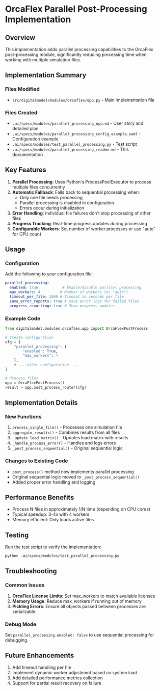 # OrcaFlex Parallel Post-Processing Implementation

## Overview
This implementation adds parallel processing capabilities to the OrcaFlex post-processing module, significantly reducing processing time when working with multiple simulation files.

## Implementation Summary

### Files Modified
- `src/digitalmodel/modules/orcaflex/opp.py` - Main implementation file

### Files Created
- `.ai/specs/modules/parallel_processing_opp.md` - User story and detailed plan
- `.ai/specs/modules/parallel_processing_config_example.yaml` - Configuration example
- `.ai/specs/modules/test_parallel_processing.py` - Test script
- `.ai/specs/modules/parallel_processing_readme.md` - This documentation

## Key Features

1. **Parallel Processing**: Uses Python's ProcessPoolExecutor to process multiple files concurrently
2. **Automatic Fallback**: Falls back to sequential processing when:
   - Only one file needs processing
   - Parallel processing is disabled in configuration
   - Errors occur during initialization
3. **Error Handling**: Individual file failures don't stop processing of other files
4. **Progress Tracking**: Real-time progress updates during processing
5. **Configurable Workers**: Set number of worker processes or use "auto" for CPU count

## Usage

### Configuration
Add the following to your configuration file:

```yaml
parallel_processing:
  enabled: true           # Enable/disable parallel processing
  max_workers: 4         # Number of workers (or "auto")
  timeout_per_file: 3600 # Timeout in seconds per file
  save_error_reports: true # Save error logs for failed files
  progress_reporting: true # Show progress updates
```

### Example Code
```python
from digitalmodel.modules.orcaflex.opp import OrcaFlexPostProcess

# Create configuration
cfg = {
    "parallel_processing": {
        "enabled": True,
        "max_workers": 4
    },
    # ... other configuration ...
}

# Process files
opp = OrcaFlexPostProcess()
result = opp.post_process_router(cfg)
```

## Implementation Details

### New Functions
1. `process_single_file()` - Processes one simulation file
2. `aggregate_results()` - Combines results from all files
3. `_update_load_matrix()` - Updates load matrix with results
4. `_handle_process_error()` - Handles and logs errors
5. `_post_process_sequential()` - Original sequential logic

### Changes to Existing Code
- `post_process()` method now implements parallel processing
- Original sequential logic moved to `_post_process_sequential()`
- Added proper error handling and logging

## Performance Benefits
- Process N files in approximately 1/N time (depending on CPU cores)
- Typical speedup: 3-4x with 4 workers
- Memory efficient: Only loads active files

## Testing
Run the test script to verify the implementation:
```bash
python .ai/specs/modules/test_parallel_processing.py
```

## Troubleshooting

### Common Issues
1. **OrcaFlex License Limits**: Set max_workers to match available licenses
2. **Memory Usage**: Reduce max_workers if running out of memory
3. **Pickling Errors**: Ensure all objects passed between processes are serializable

### Debug Mode
Set `parallel_processing.enabled: false` to use sequential processing for debugging.

## Future Enhancements
1. Add timeout handling per file
2. Implement dynamic worker adjustment based on system load
3. Add detailed performance metrics collection
4. Support for partial result recovery on failure